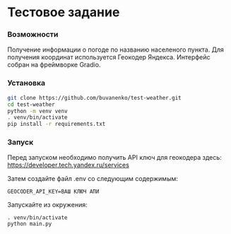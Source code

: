 # Тестовое задание

### Возможности
Получение информации о погоде по названию населеного пункта. Для получения координат используется Геокодер Яндекса. Интерфейс собран на фреймворке Gradio.

### Установка

```sh
git clone https://github.com/buvanenko/test-weather.git
cd test-weather
python -m venv venv
. venv/bin/activate
pip install -r requirements.txt
```

### Запуск
Перед запуском необходимо получить API ключ для геокодера здесь: https://developer.tech.yandex.ru/services

Затем создайте файл .env со следующим содержимым:
```
GEOCODER_API_KEY=ВАШ КЛЮЧ АПИ
```

Запускайте из окружения:
```
. venv/bin/activate
python main.py
```